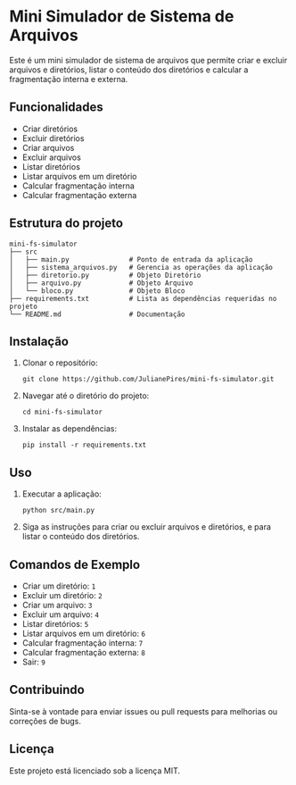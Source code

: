 # Mini Simulador de Sistema de Arquivos

Este é um mini simulador de sistema de arquivos que permite criar e excluir arquivos e diretórios, listar o conteúdo dos diretórios e calcular a fragmentação interna e externa.

## Funcionalidades

- Criar diretórios
- Excluir diretórios
- Criar arquivos
- Excluir arquivos
- Listar diretórios
- Listar arquivos em um diretório
- Calcular fragmentação interna
- Calcular fragmentação externa

## Estrutura do projeto

```
mini-fs-simulator
├── src
│   ├── main.py               # Ponto de entrada da aplicação
│   ├── sistema_arquivos.py   # Gerencia as operações da aplicação
│   ├── diretorio.py          # Objeto Diretório
│   ├── arquivo.py            # Objeto Arquivo
│   └── bloco.py              # Objeto Bloco
├── requirements.txt          # Lista as dependências requeridas no projeto
└── README.md                 # Documentação
```

## Instalação

1. Clonar o repositório:
   ```
   git clone https://github.com/JulianePires/mini-fs-simulator.git
   ```
2. Navegar até o diretório do projeto:
   ```
   cd mini-fs-simulator
   ```
3. Instalar as dependências:
   ```
   pip install -r requirements.txt
   ```

## Uso

1. Executar a aplicação:
   ```
   python src/main.py
   ```
2. Siga as instruções para criar ou excluir arquivos e diretórios, e para listar o conteúdo dos diretórios.

## Comandos de Exemplo

- Criar um diretório: `1`
- Excluir um diretório: `2`
- Criar um arquivo: `3`
- Excluir um arquivo: `4`
- Listar diretórios: `5`
- Listar arquivos em um diretório: `6`
- Calcular fragmentação interna: `7`
- Calcular fragmentação externa: `8`
- Sair: `9`

## Contribuindo

Sinta-se à vontade para enviar issues ou pull requests para melhorias ou correções de bugs.

## Licença

Este projeto está licenciado sob a licença MIT.